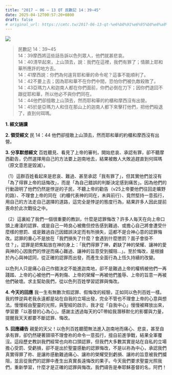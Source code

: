 ```yaml
---
title: "2017 – 06 – 13 QT 民數記 14：39~45"
date: 2025-04-12T00:57:20+0800
draft: false
# original_url: https://cmtc.tw/2017-06-13-qt-%e6%b0%91%e6%95%b8%e8%a8%98-14%ef%bc%9a3945
---
```


![](/images/qt.jpg)
> 民數記 14：39\~45  
> 14：39摩西將這些話告訴以色列眾人，他們就甚悲哀。  
> 14：40清早起來，上山頂去，說：我們在這裡，我們有罪了；情願上耶和華所應許的地方去。  
> 14：41摩西說：你們為何違背耶和華的命令呢？這事不能順利了。  
> 14：42不要上去；因為耶和華不在你們中間，恐怕你們被仇敵殺敗了。  
> 14：43亞瑪力人和迦南人都在你們面前，你們必倒在刀下；因你們退回不跟從耶和華，所以他必不與你們同在。  
> 14：44他們卻擅敢上山頂去，然而耶和華的約櫃和摩西沒有出營。  
> 14：45於是亞瑪力人和住在那山上的迦南人都下來擊打他們，把他們殺退了，直到何珥瑪。

**1. 經文誦讀**

**2. 領受經文**
民 14：44 他們卻擅敢上山頂去，然而耶和華的約櫃和摩西沒有出營。

**3. 分享默想經文**
百姓聽見、看見了上帝的審判，開始悲哀、承認有罪，卻不聽摩西勸告，仍然選擇用自己的方法要上迦南地去，結果被敵人大敗追趕直到何珥瑪（原文意思是毀滅）。

（1）這群百姓看起來是悲哀、難過、甚至承認「我有罪了」，但其實他們並沒有「為了得罪上帝的話悔改」，而是「為自己錯誤的判斷決定感到痛苦」。因為他們的行動證明了他們仍然是悖逆的子民，不聽上帝的勸告（v25上帝要他們往回走曠野的路）、不理會上帝的同在（約櫃代表神的同在，未與前行）、竟然堅持一意孤行，用自己的方法走自己選擇的道路，這完全是悖逆的態度行為，結果許多人因此提前喪命於此次戰役之中。

（2）這裏給了我們一個很重要的教訓，什麼是認罪悔改？許多人每天在向上帝口頭上膚淺的認罪、或是自己一時良心被撒但控告感到難過、或擔心自己將會遭受什麼樣的懲罰、或是難過自己因錯誤決定而有所損失，這都不是合神心意的認罪悔改。認罪的重心不是放在「我們損失了什麼？會遇到什麼懲罰？面子會掛不住？」，認罪是把焦點放在神的身上：「我們得罪了神，虧缺了神的榮耀、讓神的愛與神的心因我們的悖逆而痛心難過、讓神的旨意受到攔阻…」。至於悔改，是根據於內心與神認同，從正確的認罪而出發，而產生全面行為上恆久持續的改變。

以色列人只是痛心自己作錯決定不能進迦南地，卻不是難過上帝的權柄被他們一再踐踏、上帝的心被他們一再刺傷、上帝的榮耀一再被他們羞辱、上帝的旨意一再被他們破壞。求主幫助我們，從以色列百姓學習認罪與悔改。

**4. 今天的回應**
我一生有無數次假認罪、假悔改的經驗，正如同以色列百姓一樣。我的悖逆與老我永遠都是站在自我的立場出發，完全不管也不理會上帝的心意與想法。慢慢經由聖靈的光照，與聖經的啟示，我才從「自我中心」慢慢被釋放出來，學習要「以基督的心為心」。感謝主透過每天的QT帶給我潛移默化的影響與力量，提醒我天天都要不斷認罪、悔改。

**5. 回應禱告**
親愛的天父！以色列百姓聽聞無法進入迦南地而痛心、悲哀，甚至自承有罪，卻仍然硬著頸項不理會祢的命令一意孤行，擅自前進爭戰，結果全軍覆沒。這段歷史教訓我們經常也向祢口頭認罪，但我們大多數其實是站在自私的立場擔心受罰、受虧損，卻不是出於聖靈感動的認罪悔改，不是以祢為中心，承認我們真實得罪了祢、是讓祢感動難過痛心、讓祢的榮耀受到虧損、讓祢的旨意被我們攔阻，並且從我們的認罪中產生出真實長遠悔改的果子。今天我們要求聖靈光照我們，重新學習，什麼才是正確的認罪與悔改。我們禱告是奉耶穌基督的名，阿們！
